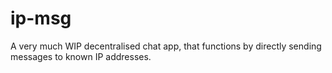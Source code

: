 # ip-msg

A very much WIP decentralised chat app, that functions by directly sending messages to known IP addresses.
